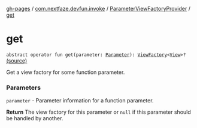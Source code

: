 [gh-pages](../../index.md) / [com.nextfaze.devfun.invoke](../index.md) / [ParameterViewFactoryProvider](index.md) / [get](./get.md)

# get

`abstract operator fun get(parameter: `[`Parameter`](../-parameter/index.md)`): `[`ViewFactory`](../../com.nextfaze.devfun.view/-view-factory/index.md)`<`[`View`](https://developer.android.com/reference/android/view/View.html)`>?` [(source)](https://github.com/NextFaze/dev-fun/tree/master/devfun/src/main/java/com/nextfaze/devfun/invoke/View.kt#L72)

Get a view factory for some function parameter.

### Parameters

`parameter` - Parameter information for a function parameter.

**Return**
The view factory for this parameter or `null` if this parameter should be handled by another.

